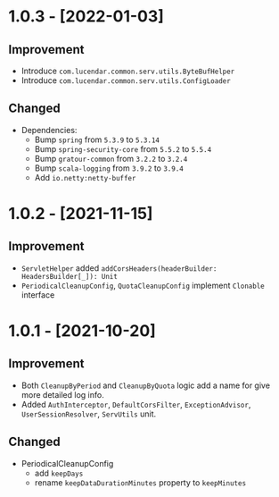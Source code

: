 # 1.0.3 - [2022-01-03]
## Improvement
- Introduce `com.lucendar.common.serv.utils.ByteBufHelper`
- Introduce `com.lucendar.common.serv.utils.ConfigLoader`

## Changed
- Dependencies:
  - Bump `spring` from `5.3.9` to `5.3.14`
  - Bump `spring-security-core` from `5.5.2` to `5.5.4`
  - Bump `gratour-common` from `3.2.2` to `3.2.4`
  - Bump `scala-logging` from `3.9.2` to `3.9.4`
  - Add `io.netty:netty-buffer`

# 1.0.2 - [2021-11-15]
## Improvement
- `ServletHelper` added `addCorsHeaders(headerBuilder: HeadersBuilder[_]): Unit`
- `PeriodicalCleanupConfig`, `QuotaCleanupConfig` implement `Clonable` interface

# 1.0.1 - [2021-10-20]
## Improvement
- Both `CleanupByPeriod` and `CleanupByQuota` logic add a name for give more detailed log info.
- Added `AuthInterceptor`, `DefaultCorsFilter`, `ExceptionAdvisor`, `UserSessionResolver`, `ServUtils` unit.

## Changed
- PeriodicalCleanupConfig
  - add `keepDays`
  - rename `keepDataDurationMinutes` property to `keepMinutes`
